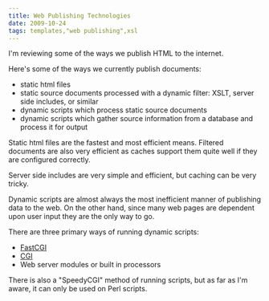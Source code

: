 ```yaml
---
title: Web Publishing Technologies
date: 2009-10-24
tags: templates,"web publishing",xsl
---
```

I'm reviewing some of the ways we publish HTML to the internet.

Here's some of the ways we currently publish documents:

* static html files
* static source documents processed with a dynamic filter: XSLT, server side includes, or similar
* dynamic scripts which process static source documents
* dynamic scripts which gather source information from a database and process it for output

Static html files are the fastest and most efficient means. Filtered documents are also very efficient as caches support them quite well if they are configured correctly.

Server side includes are very simple and efficient, but caching can be very tricky.

Dynamic scripts are almost always the most inefficient manner of publishing data to the web. On the other hand, since many web pages are dependent upon user input they are the only way to go.

There are three primary ways of running dynamic scripts:

* [FastCGI](http://www.docunext.com/)
* [CGI](http://www.docunext.com/)
* Web server modules or built in processors

There is also a "SpeedyCGI" method of running scripts, but as far as I'm aware, it can only be used on Perl scripts.

